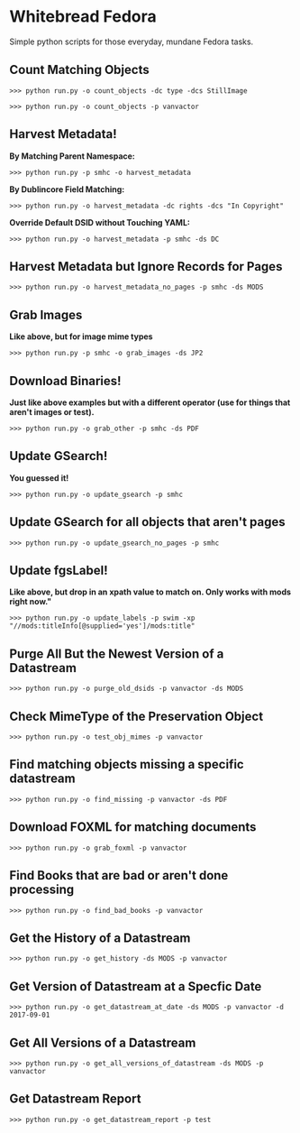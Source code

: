 # Whitebread Fedora

Simple python scripts for those everyday, mundane Fedora tasks.

## Count Matching Objects

```
>>> python run.py -o count_objects -dc type -dcs StillImage
```

```
>>> python run.py -o count_objects -p vanvactor
```

## Harvest Metadata!

**By Matching Parent Namespace:**
```
>>> python run.py -p smhc -o harvest_metadata
```

**By Dublincore Field Matching:**

```
>>> python run.py -o harvest_metadata -dc rights -dcs "In Copyright"
```

**Override Default DSID without Touching YAML:**

```
>>> python run.py -o harvest_metadata -p smhc -ds DC
```

## Harvest Metadata but Ignore Records for Pages

```
>>> python run.py -o harvest_metadata_no_pages -p smhc -ds MODS
```

## Grab Images

**Like above, but for image mime types**
```
>>> python run.py -p smhc -o grab_images -ds JP2
```

## Download Binaries!

**Just like above examples but with a different operator (use for things that aren't images or test).**

```
>>> python run.py -o grab_other -p smhc -ds PDF
```

## Update GSearch!

**You guessed it!**

```
>>> python run.py -o update_gsearch -p smhc
```

## Update GSearch for all objects that aren't pages

```
>>> python run.py -o update_gsearch_no_pages -p smhc
```

## Update fgsLabel!

**Like above, but drop in an xpath value to match on. Only works with mods right now."**

```
>>> python run.py -o update_labels -p swim -xp "//mods:titleInfo[@supplied='yes']/mods:title"
```

## Purge All But the Newest Version of a Datastream

```
>>> python run.py -o purge_old_dsids -p vanvactor -ds MODS
```

## Check MimeType of the Preservation Object

```
>>> python run.py -o test_obj_mimes -p vanvactor
```

## Find matching objects missing a specific datastream

```
>>> python run.py -o find_missing -p vanvactor -ds PDF
```

## Download FOXML for matching documents

```
>>> python run.py -o grab_foxml -p vanvactor
```

## Find Books that are bad or aren't done processing

```
>>> python run.py -o find_bad_books -p vanvactor
```

## Get the History of a Datastream

```
>>> python run.py -o get_history -ds MODS -p vanvactor
```

## Get Version of Datastream at a Specfic Date

```
>>> python run.py -o get_datastream_at_date -ds MODS -p vanvactor -d 2017-09-01
```

## Get All Versions of a Datastream

```
>>> python run.py -o get_all_versions_of_datastream -ds MODS -p vanvactor
```

## Get Datastream Report

```
>>> python run.py -o get_datastream_report -p test
```